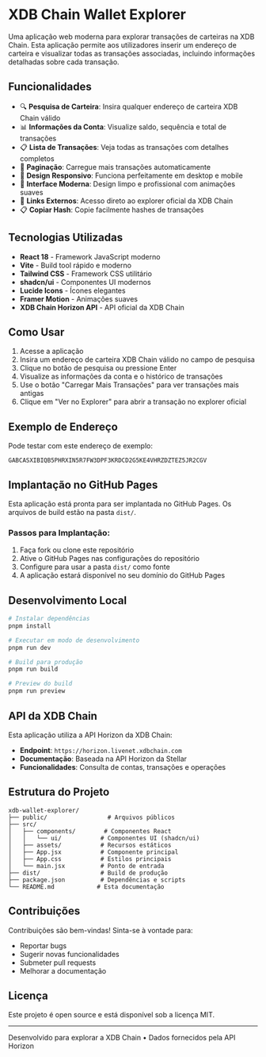 # XDB Chain Wallet Explorer

Uma aplicação web moderna para explorar transações de carteiras na XDB Chain. Esta aplicação permite aos utilizadores inserir um endereço de carteira e visualizar todas as transações associadas, incluindo informações detalhadas sobre cada transação.

## Funcionalidades

- 🔍 **Pesquisa de Carteira**: Insira qualquer endereço de carteira XDB Chain válido
- 📊 **Informações da Conta**: Visualize saldo, sequência e total de transações
- 📋 **Lista de Transações**: Veja todas as transações com detalhes completos
- 🔄 **Paginação**: Carregue mais transações automaticamente
- 📱 **Design Responsivo**: Funciona perfeitamente em desktop e mobile
- 🎨 **Interface Moderna**: Design limpo e profissional com animações suaves
- 🔗 **Links Externos**: Acesso direto ao explorer oficial da XDB Chain
- 📋 **Copiar Hash**: Copie facilmente hashes de transações

## Tecnologias Utilizadas

- **React 18** - Framework JavaScript moderno
- **Vite** - Build tool rápido e moderno
- **Tailwind CSS** - Framework CSS utilitário
- **shadcn/ui** - Componentes UI modernos
- **Lucide Icons** - Ícones elegantes
- **Framer Motion** - Animações suaves
- **XDB Chain Horizon API** - API oficial da XDB Chain

## Como Usar

1. Acesse a aplicação
2. Insira um endereço de carteira XDB Chain válido no campo de pesquisa
3. Clique no botão de pesquisa ou pressione Enter
4. Visualize as informações da conta e o histórico de transações
5. Use o botão "Carregar Mais Transações" para ver transações mais antigas
6. Clique em "Ver no Explorer" para abrir a transação no explorer oficial

## Exemplo de Endereço

Pode testar com este endereço de exemplo:
```
GABCASXIBIQB5PHRXIN5R7FW3DPF3KRDCD2G5KE4VHRZDZTEZ5JR2CGV
```

## Implantação no GitHub Pages

Esta aplicação está pronta para ser implantada no GitHub Pages. Os arquivos de build estão na pasta `dist/`.

### Passos para Implantação:

1. Faça fork ou clone este repositório
2. Ative o GitHub Pages nas configurações do repositório
3. Configure para usar a pasta `dist/` como fonte
4. A aplicação estará disponível no seu domínio do GitHub Pages

## Desenvolvimento Local

```bash
# Instalar dependências
pnpm install

# Executar em modo de desenvolvimento
pnpm run dev

# Build para produção
pnpm run build

# Preview do build
pnpm run preview
```

## API da XDB Chain

Esta aplicação utiliza a API Horizon da XDB Chain:
- **Endpoint**: `https://horizon.livenet.xdbchain.com`
- **Documentação**: Baseada na API Horizon da Stellar
- **Funcionalidades**: Consulta de contas, transações e operações

## Estrutura do Projeto

```
xdb-wallet-explorer/
├── public/                 # Arquivos públicos
├── src/
│   ├── components/        # Componentes React
│   │   └── ui/           # Componentes UI (shadcn/ui)
│   ├── assets/           # Recursos estáticos
│   ├── App.jsx           # Componente principal
│   ├── App.css           # Estilos principais
│   └── main.jsx          # Ponto de entrada
├── dist/                 # Build de produção
├── package.json          # Dependências e scripts
└── README.md            # Esta documentação
```

## Contribuições

Contribuições são bem-vindas! Sinta-se à vontade para:
- Reportar bugs
- Sugerir novas funcionalidades
- Submeter pull requests
- Melhorar a documentação

## Licença

Este projeto é open source e está disponível sob a licença MIT.

---

Desenvolvido para explorar a XDB Chain • Dados fornecidos pela API Horizon

